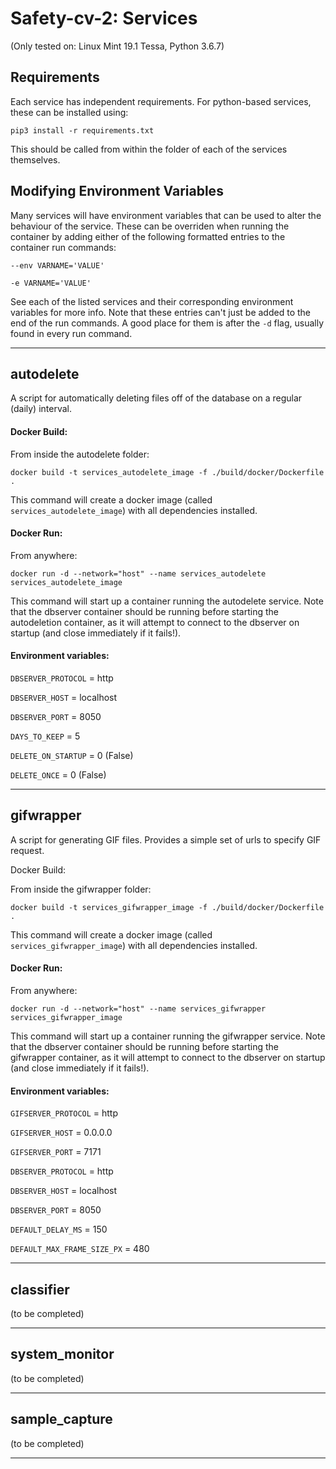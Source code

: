 # Safety-cv-2: Services

(Only tested on: Linux Mint 19.1 Tessa, Python 3.6.7)

## Requirements

Each service has independent requirements. For python-based services, these can be installed using:

`pip3 install -r requirements.txt`

This should be called from within the folder of each of the services themselves.

## Modifying Environment Variables

Many services will have environment variables that can be used to alter the behaviour of the service. These can be overriden when running the container by adding either of the following formatted entries to the container run commands:

 `--env VARNAME='VALUE'` 

 `-e VARNAME='VALUE'` 

See each of the listed services and their corresponding environment variables for more info. Note that these entries can't just be added to the end of the run commands. A good place for them is after the `-d` flag, usually found in every run command.

---

## autodelete

A script for automatically deleting files off of the database on a regular (daily) interval.

#### Docker Build:

From inside the autodelete folder:

`docker build -t services_autodelete_image -f ./build/docker/Dockerfile .`

This command will create a docker image (called `services_autodelete_image`) with all dependencies installed.

#### Docker Run:

From anywhere:

`docker run -d --network="host" --name services_autodelete services_autodelete_image`

This command will start up a container running the autodelete service. Note that the dbserver container should be running before starting the autodeletion container, as it will attempt to connect to the dbserver on startup (and close immediately if it fails!).

#### Environment variables:

`DBSERVER_PROTOCOL` = http

`DBSERVER_HOST` = localhost

`DBSERVER_PORT` = 8050

`DAYS_TO_KEEP` = 5

`DELETE_ON_STARTUP` = 0 (False)

`DELETE_ONCE` = 0 (False)

---

## gifwrapper

A script for generating GIF files. Provides a simple set of urls to specify GIF request.

Docker Build:

From inside the gifwrapper folder:

`docker build -t services_gifwrapper_image -f ./build/docker/Dockerfile .`

This command will create a docker image (called `services_gifwrapper_image`) with all dependencies installed.

#### Docker Run:

From anywhere:

`docker run -d --network="host" --name services_gifwrapper services_gifwrapper_image`

This command will start up a container running the gifwrapper service. Note that the dbserver container should be running before starting the gifwrapper container, as it will attempt to connect to the dbserver on startup (and close immediately if it fails!).

#### Environment variables:

`GIFSERVER_PROTOCOL` = http

`GIFSERVER_HOST` = 0.0.0.0

`GIFSERVER_PORT` = 7171

`DBSERVER_PROTOCOL` = http

`DBSERVER_HOST` = localhost

`DBSERVER_PORT` = 8050

`DEFAULT_DELAY_MS` = 150

`DEFAULT_MAX_FRAME_SIZE_PX` = 480

---

## classifier

(to be completed)

---

## system_monitor

(to be completed)

---

## sample_capture

(to be completed)

---
